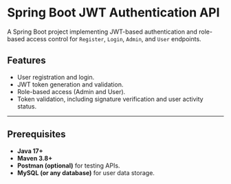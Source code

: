 # Spring Boot JWT Authentication API

A Spring Boot project implementing JWT-based authentication and role-based access control for `Register`, `Login`, `Admin`, and `User` endpoints.

## Features
- User registration and login.
- JWT token generation and validation.
- Role-based access (Admin and User).
- Token validation, including signature verification and user activity status.

---

## Prerequisites
- **Java 17+**
- **Maven 3.8+**
- **Postman (optional)** for testing APIs.
- **MySQL (or any database)** for user data storage.
